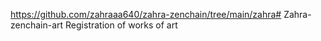 https://github.com/zahraaa640/zahra-zenchain/tree/main/zahra# Zahra-zenchain-art
Registration of works of art 
